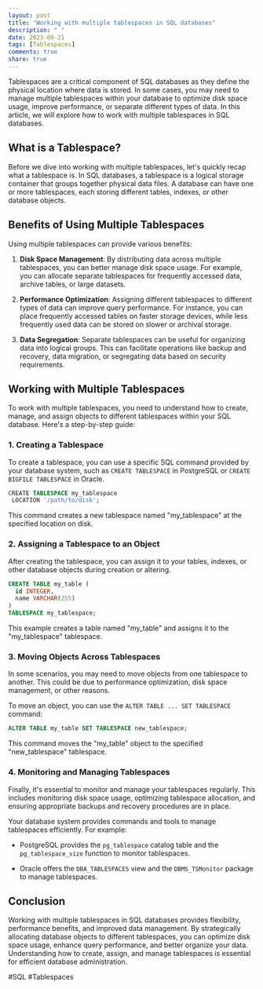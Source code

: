 ```yaml
---
layout: post
title: "Working with multiple tablespaces in SQL databases"
description: " "
date: 2023-09-21
tags: [Tablespaces]
comments: true
share: true
---
```


Tablespaces are a critical component of SQL databases as they define the physical location where data is stored. In some cases, you may need to manage multiple tablespaces within your database to optimize disk space usage, improve performance, or separate different types of data. In this article, we will explore how to work with multiple tablespaces in SQL databases.

## What is a Tablespace?

Before we dive into working with multiple tablespaces, let's quickly recap what a tablespace is. In SQL databases, a tablespace is a logical storage container that groups together physical data files. A database can have one or more tablespaces, each storing different tables, indexes, or other database objects.

## Benefits of Using Multiple Tablespaces

Using multiple tablespaces can provide various benefits:

1. **Disk Space Management**: By distributing data across multiple tablespaces, you can better manage disk space usage. For example, you can allocate separate tablespaces for frequently accessed data, archive tables, or large datasets.

2. **Performance Optimization**: Assigning different tablespaces to different types of data can improve query performance. For instance, you can place frequently accessed tables on faster storage devices, while less frequently used data can be stored on slower or archival storage.

3. **Data Segregation**: Separate tablespaces can be useful for organizing data into logical groups. This can facilitate operations like backup and recovery, data migration, or segregating data based on security requirements.

## Working with Multiple Tablespaces

To work with multiple tablespaces, you need to understand how to create, manage, and assign objects to different tablespaces within your SQL database. Here's a step-by-step guide:

### 1. Creating a Tablespace

To create a tablespace, you can use a specific SQL command provided by your database system, such as `CREATE TABLESPACE` in PostgreSQL or `CREATE BIGFILE TABLESPACE` in Oracle.

```sql
​CREATE TABLESPACE my_tablespace
 LOCATION '/path/to/disk';
```

This command creates a new tablespace named "my_tablespace" at the specified location on disk.

### 2. Assigning a Tablespace to an Object

After creating the tablespace, you can assign it to your tables, indexes, or other database objects during creation or altering.

```sql
CREATE TABLE my_table (
  id INTEGER,
  name VARCHAR(255)
)
TABLESPACE my_tablespace;
```

This example creates a table named "my_table" and assigns it to the "my_tablespace" tablespace.

### 3. Moving Objects Across Tablespaces

In some scenarios, you may need to move objects from one tablespace to another. This could be due to performance optimization, disk space management, or other reasons.

To move an object, you can use the `ALTER TABLE ... SET TABLESPACE` command:

```sql
ALTER TABLE my_table SET TABLESPACE new_tablespace;
```

This command moves the "my_table" object to the specified "new_tablespace" tablespace.

### 4. Monitoring and Managing Tablespaces

Finally, it's essential to monitor and manage your tablespaces regularly. This includes monitoring disk space usage, optimizing tablespace allocation, and ensuring appropriate backups and recovery procedures are in place.

Your database system provides commands and tools to manage tablespaces efficiently. For example:

- PostgreSQL provides the `pg_tablespace` catalog table and the `pg_tablespace_size` function to monitor tablespaces.

- Oracle offers the `DBA_TABLESPACES` view and the `DBMS_TSMonitor` package to manage tablespaces.

## Conclusion

Working with multiple tablespaces in SQL databases provides flexibility, performance benefits, and improved data management. By strategically allocating database objects to different tablespaces, you can optimize disk space usage, enhance query performance, and better organize your data. Understanding how to create, assign, and manage tablespaces is essential for efficient database administration.

#SQL #Tablespaces